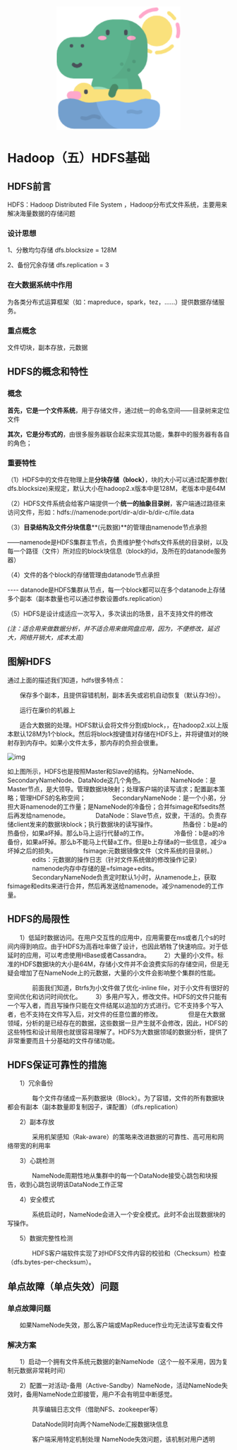 <p align="center">
    <img width="280px" src="image/konglong/m5.png" >
</p>


# Hadoop（五）HDFS基础

## HDFS前言

HDFS：Hadoop Distributed File System ，Hadoop分布式文件系统，主要用来解决海量数据的存储问题

### 设计思想

1、分散均匀存储 dfs.blocksize = 128M

2、备份冗余存储 dfs.replication = 3

### 在大数据系统中作用

为各类分布式运算框架（如：mapreduce，spark，tez，……）提供数据存储服务。

### 重点概念

文件切块，副本存放，元数据

## **HDFS的概念和特性**

### **概念**

**首先，它是一个文件系统**，用于存储文件，通过统一的命名空间——目录树来定位文件

**其次，它是分布式的**，由很多服务器联合起来实现其功能，集群中的服务器有各自的角色；

### **重要特性**

（1）HDFS中的文件在物理上是**分块存储（block）**，块的大小可以通过配置参数( dfs.blocksize)来规定，默认大小在hadoop2.x版本中是128M，老版本中是64M

（2）HDFS文件系统会给客户端提供一个**统一的抽象目录树**，客户端通过路径来访问文件，形如：hdfs://namenode:port/dir-a/dir-b/dir-c/file.data

（3）**目录结构及文件分块信息****(元数据)**的管理由namenode节点承担

——namenode是HDFS集群主节点，负责维护整个hdfs文件系统的目录树，以及每一个路径（文件）所对应的block块信息（block的id，及所在的datanode服务器）

（4）文件的各个block的存储管理由datanode节点承担

---- datanode是HDFS集群从节点，每一个block都可以在多个datanode上存储多个副本（副本数量也可以通过参数设置dfs.replication）

（5）HDFS是设计成适应一次写入，多次读出的场景，且不支持文件的修改

*(注：适合用来做数据分析，并不适合用来做网盘应用，因为，不便修改，延迟大，网络开销大，成本太高)*

## 图解HDFS

通过上面的描述我们知道，hdfs很多特点：

　　保存多个副本，且提供容错机制，副本丢失或宕机自动恢复（默认存3份）。

　　运行在廉价的机器上

　　适合大数据的处理。HDFS默认会将文件分割成block，，在hadoop2.x以上版本默认128M为1个block。然后将block按键值对存储在HDFS上，并将键值对的映射存到内存中。如果小文件太多，那内存的负担会很重。

![img](https://images2018.cnblogs.com/blog/1228818/201803/1228818-20180308190320147-1328604927.png)

如上图所示，HDFS也是按照Master和Slave的结构。分NameNode、SecondaryNameNode、DataNode这几个角色。
　　　　NameNode：是Master节点，是大领导。管理数据块映射；处理客户端的读写请求；配置副本策略；管理HDFS的名称空间；
　　　　SecondaryNameNode：是一个小弟，分担大哥namenode的工作量；是NameNode的冷备份；合并fsimage和fsedits然后再发给namenode。
　　　　DataNode：Slave节点，奴隶，干活的。负责存储client发来的数据块block；执行数据块的读写操作。
　　　　热备份：b是a的热备份，如果a坏掉。那么b马上运行代替a的工作。
　　　　冷备份：b是a的冷备份，如果a坏掉。那么b不能马上代替a工作。但是b上存储a的一些信息，减少a坏掉之后的损失。
　　　　fsimage:元数据镜像文件（文件系统的目录树。）
　　　　edits：元数据的操作日志（针对文件系统做的修改操作记录）
　　　　namenode内存中存储的是=fsimage+edits。
　　　　SecondaryNameNode负责定时默认1小时，从namenode上，获取fsimage和edits来进行合并，然后再发送给namenode。减少namenode的工作量。

## HDFS的局限性

　　1）低延时数据访问。在用户交互性的应用中，应用需要在ms或者几个s的时间内得到响应。由于HDFS为高吞吐率做了设计，也因此牺牲了快速响应。对于低延时的应用，可以考虑使用HBase或者Cassandra。
　　2）大量的小文件。标准的HDFS数据块的大小是64M，存储小文件并不会浪费实际的存储空间，但是无疑会增加了在NameNode上的元数据，大量的小文件会影响整个集群的性能。

　　　　前面我们知道，Btrfs为小文件做了优化-inline file，对于小文件有很好的空间优化和访问时间优化。
　　3）多用户写入，修改文件。HDFS的文件只能有一个写入者，而且写操作只能在文件结尾以追加的方式进行。它不支持多个写入者，也不支持在文件写入后，对文件的任意位置的修改。
　　　　但是在大数据领域，分析的是已经存在的数据，这些数据一旦产生就不会修改，因此，HDFS的这些特性和设计局限也就很容易理解了。HDFS为大数据领域的数据分析，提供了非常重要而且十分基础的文件存储功能。

## HDFS保证可靠性的措施

　　1）冗余备份

　　　　每个文件存储成一系列数据块（Block）。为了容错，文件的所有数据块都会有副本（副本数量即复制因子，课配置）（dfs.replication）

　　2）副本存放

　　　　采用机架感知（Rak-aware）的策略来改进数据的可靠性、高可用和网络带宽的利用率

　　3）心跳检测

　　　　NameNode周期性地从集群中的每一个DataNode接受心跳包和块报告，收到心跳包说明该DataNode工作正常

　　4）安全模式

　　　　系统启动时，NameNode会进入一个安全模式。此时不会出现数据块的写操作。

　　5）数据完整性检测

　　　　HDFS客户端软件实现了对HDFS文件内容的校验和（Checksum）检查（dfs.bytes-per-checksum）。　



## 单点故障（单点失效）问题

### 单点故障问题

　　如果NameNode失效，那么客户端或MapReduce作业均无法读写查看文件

### 解决方案

　　1）启动一个拥有文件系统元数据的新NameNode（这个一般不采用，因为复制元数据非常耗时间）

　　2）配置一对活动-备用（Active-Sandby）NameNode，活动NameNode失效时，备用NameNode立即接管，用户不会有明显中断感觉。

　　　　共享编辑日志文件（借助NFS、zookeeper等）

　　　　DataNode同时向两个NameNode汇报数据块信息

　　　　客户端采用特定机制处理 NameNode失效问题，该机制对用户透明